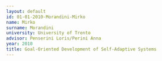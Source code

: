 ```yaml
---
layout: default 
id: 01-01-2010-Morandini-Mirko
name: Mirko
surname: Morandini
university: University of Trento
advisor: Penserini Loris/Perini Anna
year: 2010
title: Goal-Oriented Development of Self-Adaptive Systems
---
```

